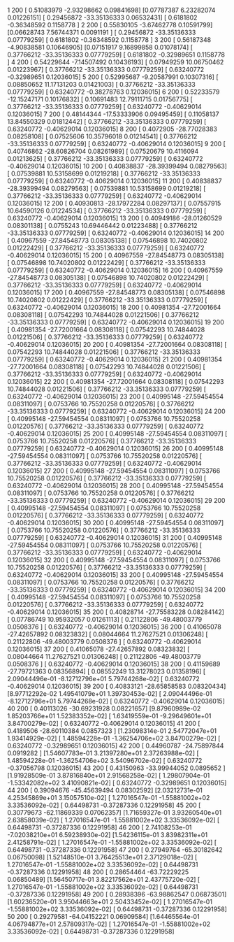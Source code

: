 1 	200 	[ 0.51083979 -2.93298662 0.09841698]	[0.07787387 6.23282074 0.01226151]	[ 0.29456872 -33.35136333 0.06532431]	[ 0.6181802 -0.36348592 0.1158778 ] 2 	200 	[ 0.55830105 -3.67462778 0.10591799]	[0.06628743 7.56744371 0.0091191 ]	[ 0.29456872 -33.35136333 0.07779259]	[ 0.6181802 -0.36348592 0.1158778 ] 3 	200 	[ 0.56187348 -4.90838581 0.10646905]	[0.07151917 9.16899858 0.01078174]	[ 0.37766212 -33.35136333 0.07779259]	[ 0.6181802 -0.32989651 0.1158778 ] 4 	200 	[ 0.54229644 -7.14507492 0.10436193]	[ 0.07949259 10.06750462 0.01223967]	[ 0.37766212 -33.35136333 0.07779259]	[ 0.63240772 -0.32989651 0.12036015] 5 	200 	[ 0.52995687 -9.20587991 0.10307316]	[ 0.08850652 11.17131203 0.01421003]	[ 0.37766212 -33.35136333 0.07779259]	[ 0.63240772 -0.38278763 0.12036015] 6 	200 	[ 0.52233579 -12.15247171 0.10176832]	[ 0.10691483 12.79111715 0.01756775]	[ 0.37766212 -33.35136333 0.07779259]	[ 0.63240772 -0.40629014 0.12036015] 7 	200 	[ 0.48144344 -17.53333906 0.09495459]	[ 0.11058137 13.84550329 0.01812442]	[ 0.37766212 -33.35136333 0.07779259]	[ 0.63240772 -0.40629014 0.12036015] 8 	200 	[ 0.4072905 -28.77028383 0.08258108]	[ 0.07525606 10.35796018 0.01214541]	[ 0.37766212 -33.35136333 0.07779259]	[ 0.63240772 -0.40629014 0.12036015] 9 	200 	[ 0.40746862 -28.60826704 0.08261989]	[ 0.07520679 10.4116094 0.01213625]	[ 0.37766212 -33.35136333 0.07779259]	[ 0.63240772 -0.40629014 0.12036015] 10 	200 	[ 0.40838837 -28.39399494 0.08279563]	[ 0.07539881 10.53158699 0.01219218]	[ 0.37766212 -33.35136333 0.07779259]	[ 0.63240772 -0.40629014 0.12036015] 11 	200 	[ 0.40838837 -28.39399494 0.08279563]	[ 0.07539881 10.53158699 0.01219218]	[ 0.37766212 -33.35136333 0.07779259]	[ 0.63240772 -0.40629014 0.12036015] 12 	200 	[ 0.40930813 -28.17972284 0.08297137]	[ 0.07557915 10.64590126 0.01224534]	[ 0.37766212 -33.35136333 0.07779259]	[ 0.63240772 -0.40629014 0.12036015] 13 	200 	[ 0.40949186 -28.01260529 0.08301138]	[ 0.0755243 10.69446442 0.01223488]	[ 0.37766212 -33.35136333 0.07779259]	[ 0.63240772 -0.40629014 0.12036015] 14 	200 	[ 0.40967559 -27.84548773 0.08305138]	[ 0.07546898 10.74020802 0.01222429]	[ 0.37766212 -33.35136333 0.07779259]	[ 0.63240772 -0.40629014 0.12036015] 15 	200 	[ 0.40967559 -27.84548773 0.08305138]	[ 0.07546898 10.74020802 0.01222429]	[ 0.37766212 -33.35136333 0.07779259]	[ 0.63240772 -0.40629014 0.12036015] 16 	200 	[ 0.40967559 -27.84548773 0.08305138]	[ 0.07546898 10.74020802 0.01222429]	[ 0.37766212 -33.35136333 0.07779259]	[ 0.63240772 -0.40629014 0.12036015] 17 	200 	[ 0.40967559 -27.84548773 0.08305138]	[ 0.07546898 10.74020802 0.01222429]	[ 0.37766212 -33.35136333 0.07779259]	[ 0.63240772 -0.40629014 0.12036015] 18 	200 	[ 0.40981354 -27.72001664 0.08308118]	[ 0.07542293 10.74844028 0.01221506]	[ 0.37766212 -33.35136333 0.07779259]	[ 0.63240772 -0.40629014 0.12036015] 19 	200 	[ 0.40981354 -27.72001664 0.08308118]	[ 0.07542293 10.74844028 0.01221506]	[ 0.37766212 -33.35136333 0.07779259]	[ 0.63240772 -0.40629014 0.12036015] 20 	200 	[ 0.40981354 -27.72001664 0.08308118]	[ 0.07542293 10.74844028 0.01221506]	[ 0.37766212 -33.35136333 0.07779259]	[ 0.63240772 -0.40629014 0.12036015] 21 	200 	[ 0.40981354 -27.72001664 0.08308118]	[ 0.07542293 10.74844028 0.01221506]	[ 0.37766212 -33.35136333 0.07779259]	[ 0.63240772 -0.40629014 0.12036015] 22 	200 	[ 0.40981354 -27.72001664 0.08308118]	[ 0.07542293 10.74844028 0.01221506]	[ 0.37766212 -33.35136333 0.07779259]	[ 0.63240772 -0.40629014 0.12036015] 23 	200 	[ 0.40995148 -27.59454554 0.08311097]	[ 0.0753766 10.75520258 0.01220576]	[ 0.37766212 -33.35136333 0.07779259]	[ 0.63240772 -0.40629014 0.12036015] 24 	200 	[ 0.40995148 -27.59454554 0.08311097]	[ 0.0753766 10.75520258 0.01220576]	[ 0.37766212 -33.35136333 0.07779259]	[ 0.63240772 -0.40629014 0.12036015] 25 	200 	[ 0.40995148 -27.59454554 0.08311097]	[ 0.0753766 10.75520258 0.01220576]	[ 0.37766212 -33.35136333 0.07779259]	[ 0.63240772 -0.40629014 0.12036015] 26 	200 	[ 0.40995148 -27.59454554 0.08311097]	[ 0.0753766 10.75520258 0.01220576]	[ 0.37766212 -33.35136333 0.07779259]	[ 0.63240772 -0.40629014 0.12036015] 27 	200 	[ 0.40995148 -27.59454554 0.08311097]	[ 0.0753766 10.75520258 0.01220576]	[ 0.37766212 -33.35136333 0.07779259]	[ 0.63240772 -0.40629014 0.12036015] 28 	200 	[ 0.40995148 -27.59454554 0.08311097]	[ 0.0753766 10.75520258 0.01220576]	[ 0.37766212 -33.35136333 0.07779259]	[ 0.63240772 -0.40629014 0.12036015] 29 	200 	[ 0.40995148 -27.59454554 0.08311097]	[ 0.0753766 10.75520258 0.01220576]	[ 0.37766212 -33.35136333 0.07779259]	[ 0.63240772 -0.40629014 0.12036015] 30 	200 	[ 0.40995148 -27.59454554 0.08311097]	[ 0.0753766 10.75520258 0.01220576]	[ 0.37766212 -33.35136333 0.07779259]	[ 0.63240772 -0.40629014 0.12036015] 31 	200 	[ 0.40995148 -27.59454554 0.08311097]	[ 0.0753766 10.75520258 0.01220576]	[ 0.37766212 -33.35136333 0.07779259]	[ 0.63240772 -0.40629014 0.12036015] 32 	200 	[ 0.40995148 -27.59454554 0.08311097]	[ 0.0753766 10.75520258 0.01220576]	[ 0.37766212 -33.35136333 0.07779259]	[ 0.63240772 -0.40629014 0.12036015] 33 	200 	[ 0.40995148 -27.59454554 0.08311097]	[ 0.0753766 10.75520258 0.01220576]	[ 0.37766212 -33.35136333 0.07779259]	[ 0.63240772 -0.40629014 0.12036015] 34 	200 	[ 0.40995148 -27.59454554 0.08311097]	[ 0.0753766 10.75520258 0.01220576]	[ 0.37766212 -33.35136333 0.07779259]	[ 0.63240772 -0.40629014 0.12036015] 35 	200 	[ 0.40828714 -27.75583228 0.08284142]	[ 0.07786749 10.95932057 0.01261113]	[ 0.21122806 -49.48003779 0.0508376 ]	[ 0.63240772 -0.40629014 0.12036015] 36 	200 	[ 0.41065078 -27.42657892 0.08323832]	[ 0.08044664 11.27627521 0.01306248]	[ 0.21122806 -49.48003779 0.0508376 ]	[ 0.63240772 -0.40629014 0.12036015] 37 	200 	[ 0.41065078 -27.42657892 0.08323832]	[ 0.08044664 11.27627521 0.01306248]	[ 0.21122806 -49.48003779 0.0508376 ]	[ 0.63240772 -0.40629014 0.12036015] 38 	200 	[ 0.41159689 -27.79721363 0.08356894]	[ 0.08552249 13.31278023 0.01358196]	[ 2.09044496e-01 -8.12712796e+01 5.79744268e-02]	[ 0.63240772 -0.40629014 0.12036015] 39 	200 	[ 0.40833121 -28.65858583 0.08320434]	[8.97712292e-02 1.49541079e+01 1.39730453e-02]	[ 2.09044496e-01 -8.12712796e+01 5.79744268e-02]	[ 0.63240772 -0.40629014 0.12036015] 40 	200 	[ 0.40113026 -30.69231928 0.08221657]	[9.87960989e-02 1.85203766e+01 1.52383352e-02]	[ 1.63419559e-01 -9.29649601e+01 3.84700279e-02]	[ 0.63240772 -0.40629014 0.12036015] 41 	200 	[ 0.4189506 -28.60110384 0.0857323 ]	[1.23098314e-01 2.54772047e+01 1.93414929e-02]	[ 1.48594228e-01 -1.36254706e+02 3.84700279e-02]	[ 0.63240772 -0.32989651 0.12036015] 42 	200 	[ 0.44960787 -24.75897844 0.0919282 ]	[1.54607783e-01 3.21397280e+01 2.37263988e-02]	[ 1.48594228e-01 -1.36254706e+02 3.54096702e-02]	[ 0.63240772 -0.37056798 0.12036015] 43 	200 	[ 0.43150963 -33.99944052 0.0895652 ]	[1.91928509e-01 3.87816840e+01 2.91568258e-02]	[ 1.29807904e-01 -1.53342082e+02 3.41090821e-02]	[ 0.63240772 -0.32989651 0.12036015] 44 	200 	[ 0.39094676 -45.45639494 0.08302592]	[2.03212731e-01 4.25345869e+01 3.15057510e-02]	[ 1.27016547e-01 -1.55881002e+02 3.33536092e-02]	[ 0.64498731 -0.37287336 0.12291958] 45 	200 	[ 0.30779673 -62.11869339 0.07062357]	[1.71659327e-01 3.93260540e+01 2.63858039e-02]	[ 1.27016547e-01 -1.55881002e+02 3.33536092e-02]	[ 0.64498731 -0.37287336 0.12291958] 46 	200 	[ 2.74108253e-01 -7.02038210e+01 6.59238930e-02]	[1.54236115e-01 3.83982311e+01 2.41258791e-02]	[ 1.27016547e-01 -1.55881002e+02 3.33536092e-02]	[ 0.64498731 -0.37287336 0.12291958] 47 	200 	[ 0.27949764 -65.30182642 0.06750098] 	[1.52148510e-01 3.76425513e+01 2.37129018e-02]	[ 1.27016547e-01 -1.55881002e+02 3.33536092e-02]	[ 0.64498731 -0.37287336 0.12291958] 48 	200 	[ 0.28654464 -63.72229225 0.06850489] 	[1.56450717e-01 3.82217562e+01 2.43775720e-02]	[ 1.27016547e-01 -1.55881002e+02 3.33536092e-02]	[ 0.64498731 -0.37287336 0.12291958] 49 	200 	[ 0.28938396 -63.98862547 0.06873501] 	[1.60236520e-01 3.95044663e+01 2.50433452e-02]	[ 1.27016547e-01 -1.55881002e+02 3.33536092e-02]	[ 0.64498731 -0.37287336 0.12291958] 50 	200 	[ 0.29279581 -64.04152221 0.06909584] 	[1.64465564e-01 4.06794877e+01 2.57809317e-02]	[ 1.27016547e-01 -1.55881002e+02 3.33536092e-02]	[ 0.64498731 -0.37287336 0.12291958]

